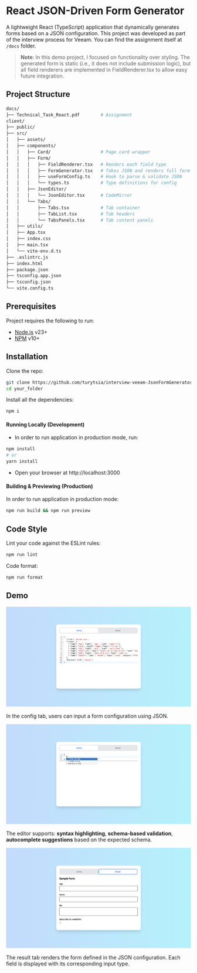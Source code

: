 # React JSON-Driven Form Generator

A lightweight React (TypeScript) application that dynamically generates forms based on a JSON configuration. This project was developed as part of the interview process for Veeam. You can find the assignment itself at `/docs` folder.

> **Note**: In this demo project, I focused on functionality over styling. The generated form is static (i.e., it does not include submission logic), but all field renderers are implemented in FieldRenderer.tsx to allow easy future integration.

## Project Structure

```bash
docs/
├── Technical_Task_React.pdf        # Assignment
client/
├── public/                         
├── src/
│   ├── assets/                     
│   ├── components/
│   │   ├── Card/                   # Page card wrapper
│   │   ├── Form/
│   │   │   ├── FieldRenderer.tsx   # Renders each field type
│   │   │   ├── FormGenerator.tsx   # Takes JSON and renders full form
│   │   │   ├── useFormConfig.ts    # Hook to parse & validate JSON
│   │   │   └── types.ts            # Type definitions for config
│   │   ├── JsonEditor/
│   │   │   └── JsonEditor.tsx      # CodeMirror
│   │   └── Tabs/
│   │       ├── Tabs.tsx            # Tab container
│   │       ├── TabList.tsx         # Tab headers
│   │       └── TabsPanels.tsx      # Tab content panels
│   ├── utils/
│   ├── App.tsx
│   ├── index.css
│   ├── main.tsx
│   └── vite-env.d.ts
├── .eslintrc.js
├── index.html
├── package.json
├── tsconfig.app.json
├── tsconfig.json
└── vite.config.ts
```

## Prerequisites

Project requires the following to run:

  * [Node.js][node] v23+
  * [NPM][npm] v10+


[node]: https://nodejs.org/
[npm]: https://www.npmjs.com/

## Installation

Clone the repo:
```bash
git clone https://github.com/turytsia/interview-veeam-JsonFormGenerator.git your_folder
cd your_folder
```

Install all the dependencies:
```bash
npm i
```

#### Running Locally (Development)

- In order to run application in production mode, run:

```bash
npm install
# or
yarn install
```
- Open your browser at http://localhost:3000

#### Building & Previewing (Production)

In order to run application in production mode:
```bash
npm run build && npm run preview
```

## Code Style

Lint your code against the ESLint rules:

```bash
npm run lint
```

Code format:
```bash
npm run format
```

## Demo

![](./docs/images/demo-editor.png)

In the config tab, users can input a form configuration using JSON. 

![](./docs/images/demo-autocomplete.png)

The editor supports: **syntax highlighting**, **schema-based validation**, **autocomplete suggestions** based on the expected schema.

![](./docs/images/demo-result.png)

The result tab renders the form defined in the JSON configuration. Each field is displayed with its corresponding input type.